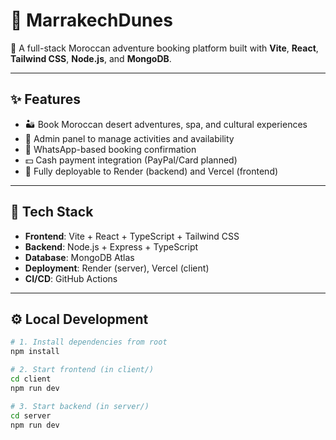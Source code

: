 # 🐪 MarrakechDunes

🕌 A full-stack Moroccan adventure booking platform built with **Vite**, **React**, **Tailwind CSS**, **Node.js**, and **MongoDB**.

---

## ✨ Features

- 🏜️ Book Moroccan desert adventures, spa, and cultural experiences
- 🔐 Admin panel to manage activities and availability
- 📲 WhatsApp-based booking confirmation
- 💵 Cash payment integration (PayPal/Card planned)
- 🚀 Fully deployable to Render (backend) and Vercel (frontend)

---

## 🧰 Tech Stack

- **Frontend**: Vite + React + TypeScript + Tailwind CSS  
- **Backend**: Node.js + Express + TypeScript  
- **Database**: MongoDB Atlas  
- **Deployment**: Render (server), Vercel (client)  
- **CI/CD**: GitHub Actions  

---

## ⚙️ Local Development

```bash
# 1. Install dependencies from root
npm install

# 2. Start frontend (in client/)
cd client
npm run dev

# 3. Start backend (in server/)
cd server
npm run dev
